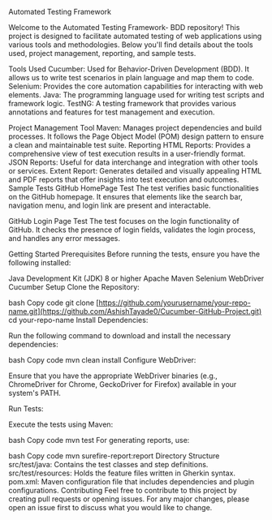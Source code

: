 Automated Testing Framework

Welcome to the Automated Testing Framework- BDD repository! This project is designed to facilitate automated testing of web applications using various tools and methodologies. Below you'll find details about the tools used, project management, reporting, and sample tests.

Tools Used
Cucumber: Used for Behavior-Driven Development (BDD). It allows us to write test scenarios in plain language and map them to code.
Selenium: Provides the core automation capabilities for interacting with web elements.
Java: The programming language used for writing test scripts and framework logic.
TestNG: A testing framework that provides various annotations and features for test management and execution.

Project Management Tool
Maven: Manages project dependencies and build processes. It follows the Page Object Model (POM) design pattern to ensure a clean and maintainable test suite.
Reporting
HTML Reports: Provides a comprehensive view of test execution results in a user-friendly format.
JSON Reports: Useful for data interchange and integration with other tools or services.
Extent Report: Generates detailed and visually appealing HTML and PDF reports that offer insights into test execution and outcomes.
Sample Tests
GitHub HomePage Test
The test verifies basic functionalities on the GitHub homepage. It ensures that elements like the search bar, navigation menu, and login link are present and interactable.

GitHub Login Page Test
The test focuses on the login functionality of GitHub. It checks the presence of login fields, validates the login process, and handles any error messages.

Getting Started
Prerequisites
Before running the tests, ensure you have the following installed:

Java Development Kit (JDK) 8 or higher
Apache Maven
Selenium WebDriver
Cucumber
Setup
Clone the Repository:

bash
Copy code
git clone [https://github.com/yourusername/your-repo-name.git](https://github.com/AshishTayade0/Cucumber-GitHub-Project.git)
cd your-repo-name
Install Dependencies:

Run the following command to download and install the necessary dependencies:

bash
Copy code
mvn clean install
Configure WebDriver:

Ensure that you have the appropriate WebDriver binaries (e.g., ChromeDriver for Chrome, GeckoDriver for Firefox) available in your system's PATH.

Run Tests:

Execute the tests using Maven:

bash
Copy code
mvn test
For generating reports, use:

bash
Copy code
mvn surefire-report:report
Directory Structure
src/test/java: Contains the test classes and step definitions.
src/test/resources: Holds the feature files written in Gherkin syntax.
pom.xml: Maven configuration file that includes dependencies and plugin configurations.
Contributing
Feel free to contribute to this project by creating pull requests or opening issues. For any major changes, please open an issue first to discuss what you would like to change.
